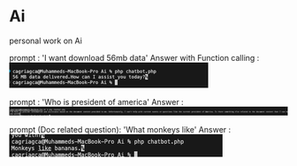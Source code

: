 # Ai

personal work on Ai

prompt : 'I want download 56mb data'
Answer with Function calling : ![alt text](image.png)

prompt : 'Who is president of america'
Answer : ![alt text](image-1.png)

prompt (Doc related question): 'What monkeys like'
Answer : ![alt text](image-2.png)
